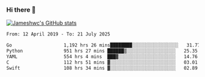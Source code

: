 ### Hi there 👋

[![Jameshwc's GitHub stats](https://github-readme-stats.vercel.app/api?username=jameshwc)](https://github.com/anuraghazra/github-readme-stats)

<!--START_SECTION:waka-->

```txt
From: 12 April 2019 - To: 21 July 2025

Go                   1,192 hrs 26 mins████████░░░░░░░░░░░░░░░░░   31.77 %
Python               951 hrs 27 mins ██████▒░░░░░░░░░░░░░░░░░░   25.35 %
YAML                 554 hrs 4 mins  ███▓░░░░░░░░░░░░░░░░░░░░░   14.76 %
C                    112 hrs 51 mins ▓░░░░░░░░░░░░░░░░░░░░░░░░   03.01 %
Swift                108 hrs 34 mins ▓░░░░░░░░░░░░░░░░░░░░░░░░   02.89 %
```

<!--END_SECTION:waka-->